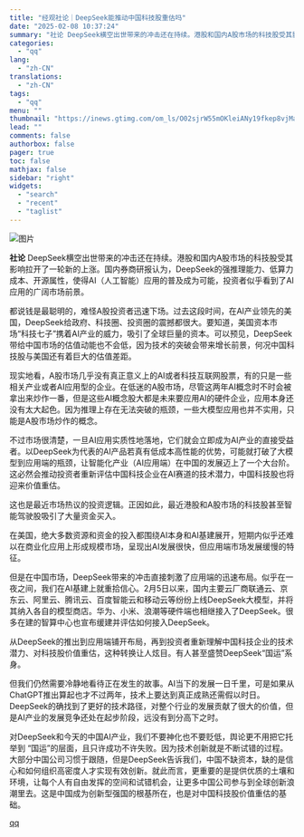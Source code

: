 ```yaml
---
title: "经观社论｜DeepSeek能推动中国科技股重估吗"
date: "2025-02-08 10:37:24"
summary: "社论 DeepSeek横空出世带来的冲击还在持续。港股和国内A股市场的科技股受其影响拉开了一轮新的上..."
categories:
  - "qq"
lang:
  - "zh-CN"
translations:
  - "zh-CN"
tags:
  - "qq"
menu: ""
thumbnail: "https://inews.gtimg.com/om_ls/O02sjrW55mOKleiANy19fkep8vjMaUvPW3T3sQLv3t6PoAA_640360/0"
lead: ""
comments: false
authorbox: false
pager: true
toc: false
mathjax: false
sidebar: "right"
widgets:
  - "search"
  - "recent"
  - "taglist"
---
```


![图片](https://inews.gtimg.com/om_bt/O9n9quaM-yaZ74LMimsQwV8OAXURk8mCQ0Q-9wBt3oDKQAA/1000)

**社论** DeepSeek横空出世带来的冲击还在持续。港股和国内A股市场的科技股受其影响拉开了一轮新的上涨。国内券商研报认为，DeepSeek的强推理能力、低算力成本、开源属性，使得AI（人工智能）应用的普及成为可能，投资者似乎看到了AI应用的广阔市场前景。

都说钱是最聪明的，难怪A股投资者迅速下场。过去这段时间，在AI产业领先的美国，DeepSeek给政府、科技圈、投资圈的震撼都很大。要知道，美国资本市场“科技七子”携着AI产业的威力，吸引了全球巨量的资本。可以预见，DeepSeek带给中国市场的估值动能也不会低，因为技术的突破会带来增长前景，何况中国科技股与美国还有着巨大的估值差距。

现实地看，A股市场几乎没有真正意义上的AI或者科技互联网股票，有的只是一些相关产业或者AI应用型的企业。在低迷的A股市场，尽管这两年AI概念时不时会被拿出来炒作一番，但是这些AI概念股大都是未来要应用AI的硬件企业，应用本身还没有太大起色。因为推理上存在无法突破的瓶颈，一些大模型应用也并不实用，只能是A股市场炒作的概念。

不过市场很清楚，一旦AI应用实质性地落地，它们就会立即成为AI产业的直接受益者。以DeepSeek为代表的AI产品若真有低成本高性能的优势，可能就打破了大模型到应用端的瓶颈，让智能化产业（AI应用端）在中国的发展迈上了一个大台阶。这必然会推动投资者重新评估中国科技企业在AI赛道的技术潜力，中国科技股也将迎来价值重估。

这也是最近市场热议的投资逻辑。正因如此，最近港股和A股市场的科技股甚至智能驾驶股吸引了大量资金买入。

在美国，绝大多数资源和资金的投入都围绕AI本身和AI基建展开，短期内似乎还难以在商业化应用上形成规模市场，呈现出AI发展很快，但应用端市场发展缓慢的特征。

但是在中国市场，DeepSeek带来的冲击直接刺激了应用端的迅速布局。似乎在一夜之间，我们在AI基建上就重拾信心。2月5日以来，国内主要云厂商联通云、京东云、阿里云、腾讯云、百度智能云和移动云等纷纷上线DeepSeek大模型，并将其纳入各自的模型商店。华为、小米、浪潮等硬件端也相继接入了DeepSeek。很多在建的智算中心也宣布缓建并评估如何接入DeepSeek。

从DeepSeek的推出到应用端铺开布局，再到投资者重新理解中国科技企业的技术潜力、对科技股价值重估，这种转换让人炫目。有人甚至盛赞DeepSeek“国运”系身。

但我们仍然需要冷静地看待正在发生的故事。AI当下的发展一日千里，可是如果从ChatGPT推出算起也才不过两年，技术上要达到真正成熟还需假以时日。DeepSeek的确找到了更好的技术路径，对整个行业的发展贡献了很大的价值，但是AI产业的发展竞争还处在起步阶段，远没有到分高下之时。

对DeepSeek和今天的中国AI产业，我们不要神化也不要贬低，舆论更不用把它托举到 “国运”的层面，且只许成功不许失败。因为技术创新就是不断试错的过程。大部分中国公司习惯于跟随，但是DeepSeek告诉我们，中国不缺资本，缺的是信心和如何组织高密度人才实现有效创新。就此而言，更重要的是提供优质的土壤和环境，让每个人有自由发挥的空间和试错机会，让更多中国公司参与到全球创新浪潮里去。这是中国成为创新型强国的根基所在，也是对中国科技股价值重估的基础。

[qq](https://new.qq.com/rain/a/20250208A02QWH00)
